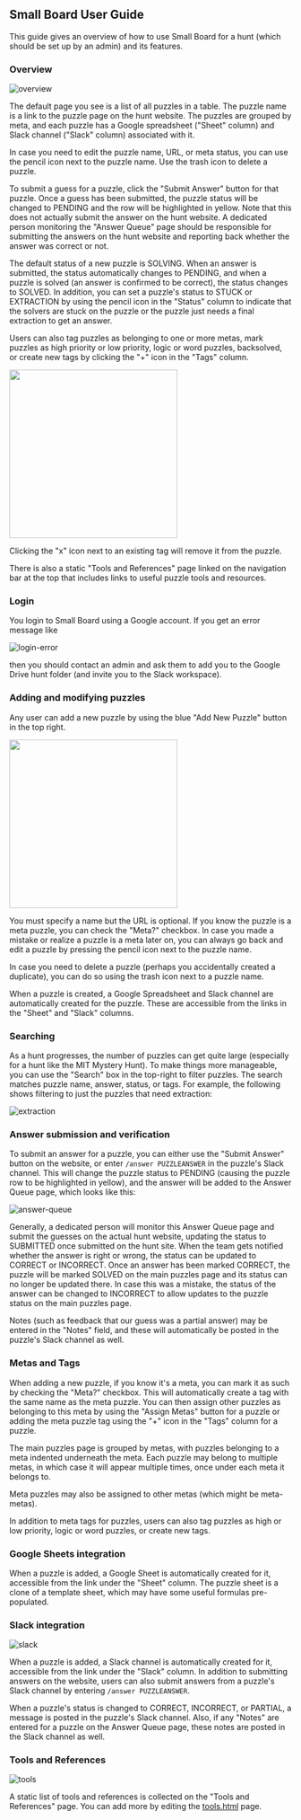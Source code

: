 ## Small Board User Guide

This guide gives an overview of how to use Small Board for a hunt (which should be set up by an admin) and its features.


### Overview

![overview](https://user-images.githubusercontent.com/544734/71759676-6a283b80-2e7e-11ea-82d0-f2f4fc737c71.png)

The default page you see is a list of all puzzles in a table. The puzzle name is a link to the puzzle page on the hunt website. The puzzles are grouped by meta, and each puzzle has a Google spreadsheet ("Sheet" column) and Slack channel ("Slack" column) associated with it.

In case you need to edit the puzzle name, URL, or meta status, you can use the pencil icon next to the puzzle name. Use the trash icon to delete a puzzle.

To submit a guess for a puzzle, click the "Submit Answer" button for that puzzle. Once a guess has been submitted, the puzzle status will be changed to PENDING and the row will be highlighted in yellow. Note that this does not actually submit the answer on the hunt website. A dedicated person monitoring the "Answer Queue" page should be responsible for submitting the answers on the hunt website and reporting back whether the answer was correct or not.

The default status of a new puzzle is SOLVING. When an answer is submitted, the status automatically changes to PENDING, and when a puzzle is solved (an answer is confirmed to be correct), the status changes to SOLVED. In addition, you can set a puzzle's status to STUCK or EXTRACTION by using the pencil icon in the "Status" column to indicate that the solvers are stuck on the puzzle or the puzzle just needs a final extraction to get an answer.

Users can also tag puzzles as belonging to one or more metas, mark puzzles as high priority or low priority, logic or word puzzles, backsolved, or create new tags by clicking the "+" icon in the "Tags" column.

<img src='https://user-images.githubusercontent.com/544734/71759748-cfc8f780-2e7f-11ea-948d-1d0f32593089.png' width='300'>

Clicking the "x" icon next to an existing tag will remove it from the puzzle.

There is also a static "Tools and References" page linked on the navigation bar at the top that includes links to useful puzzle tools and resources.


### Login

You login to Small Board using a Google account. If you get an error message like

![login-error](https://user-images.githubusercontent.com/544734/71759638-0ef64900-2e7e-11ea-8362-73f789085547.png)

then you should contact an admin and ask them to add you to the Google Drive hunt folder (and invite you to the Slack workspace).


### Adding and modifying puzzles

Any user can add a new puzzle by using the blue "Add New Puzzle" button in the top right.

<img src='https://user-images.githubusercontent.com/544734/71759777-3cdc8d00-2e80-11ea-9d49-48de77370976.png' width='300'>

You must specify a name but the URL is optional. If you know the puzzle is a meta puzzle, you can check the "Meta?" checkbox. In case you made a mistake or realize a puzzle is a meta later on, you can always go back and edit a puzzle by pressing the pencil icon next to the puzzle name.

In case you need to delete a puzzle (perhaps you accidentally created a duplicate), you can do so using the trash icon next to a puzzle name.

When a puzzle is created, a Google Spreadsheet and Slack channel are automatically created for the puzzle. These are accessible from the links in the "Sheet" and "Slack" columns.


### Searching

As a hunt progresses, the number of puzzles can get quite large (especially for a hunt like the MIT Mystery Hunt). To make things more manageable, you can use the "Search" box in the top-right to filter puzzles. The search matches puzzle name, answer, status, or tags. For example, the following shows filtering to just the puzzles that need extraction:

![extraction](https://user-images.githubusercontent.com/544734/71759824-38fd3a80-2e81-11ea-8670-d0a1039f6502.png)


### Answer submission and verification

To submit an answer for a puzzle, you can either use the "Submit Answer" button on the website, or enter `/answer PUZZLEANSWER` in the puzzle's Slack channel. This will change the puzzle status to PENDING (causing the puzzle row to be highlighted in yellow), and the answer will be added to the Answer Queue page, which looks like this:

![answer-queue](https://user-images.githubusercontent.com/544734/71759910-179d4e00-2e83-11ea-94bc-f26dd46a8a31.png)

Generally, a dedicated person will monitor this Answer Queue page and submit the guesses on the actual hunt website, updating the status to SUBMITTED once submitted on the hunt site. When the team gets notified whether the answer is right or wrong, the status can be updated to CORRECT or INCORRECT. Once an answer has been marked CORRECT, the puzzle will be marked SOLVED on the main puzzles page and its status can no longer be updated there. In case this was a mistake, the status of the answer can be changed to INCORRECT to allow updates to the puzzle status on the main puzzles page.

Notes (such as feedback that our guess was a partial answer) may be entered in the "Notes" field, and these will automatically be posted in the puzzle's Slack channel as well.


### Metas and Tags

When adding a new puzzle, if you know it's a meta, you can mark it as such by checking the "Meta?" checkbox. This will automatically create a tag with the same name as the meta puzzle. You can then assign other puzzles as belonging to this meta by using the "Assign Metas" button for a puzzle or adding the meta puzzle tag using the "+" icon in the "Tags" column for a puzzle.

The main puzzles page is grouped by metas, with puzzles belonging to a meta indented underneath the meta. Each puzzle may belong to multiple metas, in which case it will appear multiple times, once under each meta it belongs to.

Meta puzzles may also be assigned to other metas (which might be meta-metas).

In addition to meta tags for puzzles, users can also tag puzzles as high or low priority, logic or word puzzles, or create new tags.


### Google Sheets integration

When a puzzle is added, a Google Sheet is automatically created for it, accessible from the link under the "Sheet" column. The puzzle sheet is a clone of a template sheet, which may have some useful formulas pre-populated.


### Slack integration

![slack](https://user-images.githubusercontent.com/544734/71760119-67c9df80-2e86-11ea-9c9d-089c5535b09b.png)

When a puzzle is added, a Slack channel is automatically created for it, accessible from the link under the "Slack" column. In addition to submitting answers on the website, users can also submit answers from a puzzle's Slack channel by entering `/answer PUZZLEANSWER`.

When a puzzle's status is changed to CORRECT, INCORRECT, or PARTIAL, a message is posted in the puzzle's Slack channel. Also, if any "Notes" are entered for a puzzle on the Answer Queue page, these notes are posted in the Slack channel as well.


### Tools and References

![tools](https://user-images.githubusercontent.com/544734/71760134-8def7f80-2e86-11ea-82cf-b6b8e906ebf7.png)

A static list of tools and references is collected on the "Tools and References" page. You can add more by editing the [tools.html](hunts/templates/tools.html) page.